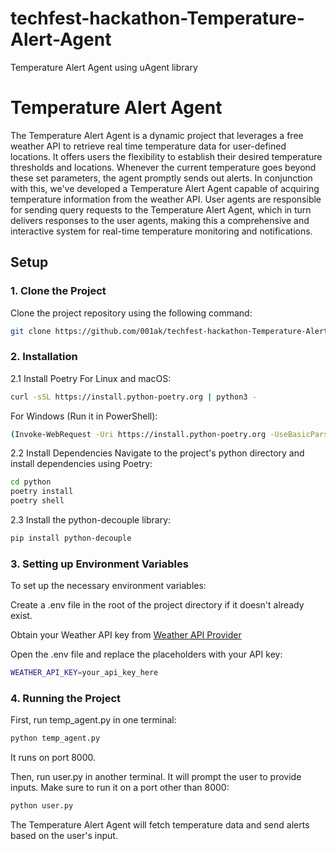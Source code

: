 # techfest-hackathon-Temperature-Alert-Agent
Temperature Alert Agent using uAgent library

# Temperature Alert Agent

The Temperature Alert Agent is a dynamic project that leverages a free weather API to retrieve real time temperature data for user-defined locations. It offers users the flexibility to establish their desired temperature thresholds and locations. Whenever the current temperature goes beyond these set parameters, the agent promptly sends out alerts. In conjunction with this, we've developed a Temperature Alert Agent capable of acquiring temperature information from the weather API. User agents are responsible for sending query requests to the Temperature Alert Agent, which in turn delivers responses to the user agents, making this a comprehensive and interactive system for real-time temperature monitoring and notifications.

## Setup

### 1. Clone the Project

Clone the project repository using the following command:

```bash
git clone https://github.com/001ak/techfest-hackathon-Temperature-Alert-Agent.git
```
### 2. Installation
2.1 Install Poetry
For Linux and macOS:
```bash
curl -sSL https://install.python-poetry.org | python3 -
```
For Windows (Run it in PowerShell):
```bash
(Invoke-WebRequest -Uri https://install.python-poetry.org -UseBasicParsing).Content | py -
```
2.2 Install Dependencies
Navigate to the project's python directory and install dependencies using Poetry:
```bash
cd python
poetry install
poetry shell
```

2.3 Install the python-decouple library:
```bash
pip install python-decouple
```
### 3. Setting up Environment Variables
To set up the necessary environment variables:

Create a .env file in the root of the project directory if it doesn't already exist.

Obtain your Weather API key from  [Weather API Provider](https://www.weatherapi.com/)

Open the .env file and replace the placeholders with your API key:
```bash
WEATHER_API_KEY=your_api_key_here
```

### 4. Running the Project
First, run temp_agent.py in one terminal:
```bash
python temp_agent.py
```
It runs on port 8000.

Then, run user.py in another terminal. It will prompt the user to provide inputs. Make sure to run it on a port other than 8000:
```bash
python user.py
```
The Temperature Alert Agent will fetch temperature data and send alerts based on the user's input.
